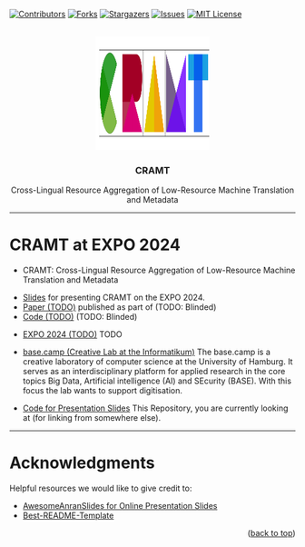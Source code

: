 <a name="readme-top"></a>
 
<!-- PROJECT SHIELDS -->
<!--
*** We are using markdown "reference style" links for readability.
*** Reference links are enclosed in brackets [ ] instead of parentheses ( ).
*** See the bottom of this document for the declaration of the reference variables
*** for contributors-url, forks-url, etc. This is an optional, concise syntax you may use.
*** https://www.markdownguide.org/basic-syntax/#reference-style-links
-->
[![Contributors][contributors-shield]][contributors-url]
[![Forks][forks-shield]][forks-url]
[![Stargazers][stars-shield]][stars-url]
[![Issues][issues-shield]][issues-url]
[![MIT License][license-shield]][license-url]


<!-- PROJECT LOGO -->
<br />
<div align="center">
  <a href="https://github.com/christianschuler8989/CRAMT-Slides">
    <img src="https://github.com/christianschuler8989/CRAMT-Slides/blob/main/public/title-logo.png" alt="Logo" width="200" height="200">
    <!-- <img src="https://github.com/christianschuler8989/CRAMT-Slides/blob/main/public/title-banner.png" alt="Logo" width="200" height="200"> -->
  </a>
  <h3 align="center">CRAMT</h3>
  
  Cross-Lingual Resource Aggregation of Low-Resource Machine Translation and Metadata
</div>



--- 

# CRAMT at EXPO 2024

* CRAMT: Cross-Lingual Resource Aggregation of Low-Resource Machine Translation and Metadata
 + [Slides](https://christianschuler8989.github.io/CRAMT-Slides/#/slide-1) for presenting CRAMT on the EXPO 2024.
 + [Paper (TODO)]() published as part of (TODO: Blinded)
 + [Code (TODO)]() (TODO: Blinded)

* [EXPO 2024 (TODO)]()
TODO

* [base.camp (Creative Lab at the Informatikum)](https://www.inf.uni-hamburg.de/inst/basecamp/blog.html)
The base.camp is a creative laboratory of computer science at the University of Hamburg. It serves as an interdisciplinary platform for applied research in the core topics Big Data, Artificial intelligence (AI) and SEcurity (BASE). With this focus the lab wants to support digitisation.

* [Code for Presentation Slides](https://github.com/christianschuler8989/CRAMT-Slides) 
This Repository, you are currently looking at (for linking from somewhere else).



--- 

<!-- ACKNOWLEDGMENTS -->
# Acknowledgments

Helpful resources we would like to give credit to:

* [AwesomeAnranSlides for Online Presentation Slides](https://github.com/AnranW/AwesomeAnranSlides)
* [Best-README-Template](https://github.com/othneildrew/Best-README-Template) 




<p align="right">(<a href="#readme-top">back to top</a>)</p>

<!-- MARKDOWN LINKS & IMAGES -->
<!-- https://www.markdownguide.org/basic-syntax/#reference-style-links -->
[contributors-shield]: https://img.shields.io/github/contributors/christianschuler8989/CRAMT-Slides.svg?style=for-the-badge
[contributors-url]: https://github.com/christianschuler8989/CRAMT-Slides/graphs/contributors
[forks-shield]: https://img.shields.io/github/forks/christianschuler8989/CRAMT-Slides.svg?style=for-the-badge
[forks-url]: https://github.com/christianschuler8989/CRAMT-Slides/network/members
[stars-shield]: https://img.shields.io/github/stars/christianschuler8989/CRAMT-Slides.svg?style=for-the-badge
[stars-url]: https://github.com/christianschuler8989/CRAMT-Slides/stargazers
[issues-shield]: https://img.shields.io/github/issues/christianschuler8989/CRAMT-Slides.svg?style=for-the-badge
[issues-url]: https://github.com/christianschuler8989/CRAMT-Slides/issues
[license-shield]: https://img.shields.io/github/license/christianschuler8989/CRAMT-Slides.svg?style=for-the-badge
[license-url]: https://github.com/christianschuler8989/CRAMT-Slides/blob/main/LICENSE

